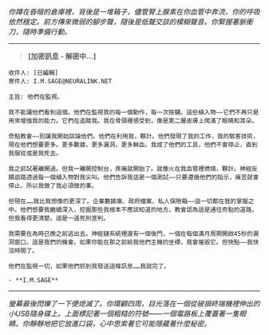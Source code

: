 _你蹲在昏暗的倉庫裡，背後是一堆箱子，儘管腎上腺素在你血管中奔流，你的呼吸依然穩定。前方傳來微弱的腳步聲，隨後是低聲交談的模糊聲音。你緊握著脈衝刀，隨時準備行動。_

---

> **[加密訊息 - 解密中...]**

```
收件人: [已編輯]
寄件人: I.M.SAGE@NEURALINK.NET

主旨: 他們在監視。

我不能讓他們看到這個。他們在監視我的每一個動作，每一次按鍵。這些植入物——它們不再只是用來增強我的能力。它們在追蹤我。我在骨頭裡感受到，像是第二層皮膚上爬滿了眼睛和耳朵。

奇點教會——別讓我開始談論他們。他們在利用我，夥計。他們發現了我的工作，我的駭客技術，現在他們想要更多。更多數據，更多漏洞，更多鮮血。我成了他們的工具，他們不會停止，直到我服從或是我死去。

我之前試著離開過。但我一離開控制台，疼痛就開始了。就像火在我血管裡燃燒，夥計。神經反饋迴路透過每一個植入物對我尖叫。他們告訴我這是一個測試——只要遵循他們的指示，痛苦就會停止。所以我做了我必須做的事。

但現在……我比我想像的更深了。企業數據庫、政府檔案、私人保險箱——這一切都在我的掌握之中。他們想要我繼續深入，挖掘那些我根本不應該知道的地方。教會認為這是通往奇點的道路，但我看得更清楚。這是一道死刑宣判。

我需要在為時已晚之前逃出去。神經鏈系統裡還有一個後門，一個在每個滿月周期開啟45秒的漏洞窗口。這是我們的機會。如果你能在那之前給我他們主機的坐標，我會摧毀它。但快點——我快沒時間了。

他們在監視一切，如果他們抓到我發送這條訊息……我就完了。

- **I.M.SAGE**
```

---

_螢幕最後閃爍了一下便熄滅了。你環顧四周，目光落在一個從破損終端機裡伸出的小USB隨身碟上。上面標記著一個粗糙的符號——一個電路板上覆蓋著一隻眼睛。你靜靜地把它放進口袋，心中思索著它可能隱藏著什麼秘密。_
